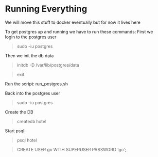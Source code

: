 # Running Everything

We will move this stuff to docker eventually but for now it lives here

To get postgres up and running we have to run these commands:
First we login to the postgres user
> sudo -iu postgres

Then we init the db data
> initdb -D /var/lib/postgres/data

> exit

Run the script: run_postgres.sh

Back into the postgres user
> sudo -iu postgres

Create the DB
> createdb hotel

Start psql
> psql hotel

> CREATE USER go WITH SUPERUSER PASSWORD 'go';
